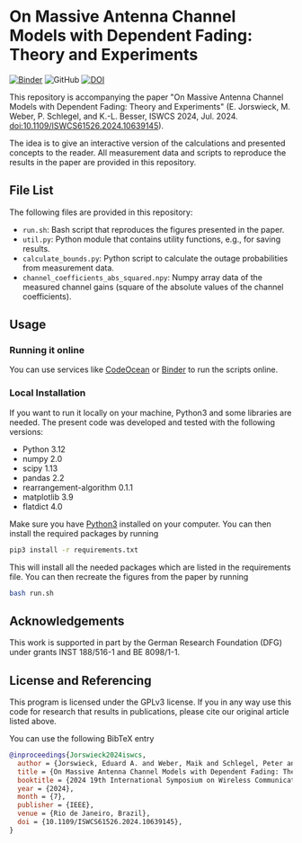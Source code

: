 # On Massive Antenna Channel Models with Dependent Fading: Theory and Experiments

[![Binder](https://mybinder.org/badge_logo.svg)](https://mybinder.org/v2/gh/maikwbr/mimo-dependency-measurements/HEAD)
![GitHub](https://img.shields.io/github/license/maikwbr/mimo-dependency-measurements)
[![DOI](https://img.shields.io/badge/doi-10.1109/ISWCS61526.2024.10639145-informational)](https://doi.org/10.1109/ISWCS61526.2024.10639145)


This repository is accompanying the paper "On Massive Antenna Channel Models
with Dependent Fading: Theory and Experiments" (E. Jorswieck, M. Weber, P.
Schlegel, and K.-L. Besser, ISWCS 2024, Jul. 2024.
[doi:10.1109/ISWCS61526.2024.10639145](https://doi.org/10.1109/ISWCS61526.2024.10639145)).

The idea is to give an interactive version of the calculations and presented
concepts to the reader. All measurement data and scripts to reproduce the
results in the paper are provided in this repository.


## File List
The following files are provided in this repository:

- `run.sh`: Bash script that reproduces the figures presented in the paper.
- `util.py`: Python module that contains utility functions, e.g., for saving results.
- `calculate_bounds.py`: Python script to calculate the outage probabilities
  from measurement data.
- `channel_coefficients_abs_squared.npy`: Numpy array data of the measured
  channel gains (square of the absolute values of the channel coefficients).


## Usage
### Running it online
You can use services like [CodeOcean](https://codeocean.com) or
[Binder](https://mybinder.org/v2/gh/maikwbr/mimo-dependency-measurements/HEAD)
to run the scripts online.

### Local Installation
If you want to run it locally on your machine, Python3 and some libraries are needed.
The present code was developed and tested with the following versions:

- Python 3.12
- numpy 2.0
- scipy 1.13
- pandas 2.2
- rearrangement-algorithm 0.1.1
- matplotlib 3.9
- flatdict 4.0

Make sure you have [Python3](https://www.python.org/downloads/) installed on
your computer.
You can then install the required packages by running
```bash
pip3 install -r requirements.txt
```
This will install all the needed packages which are listed in the requirements 
file. 
You can then recreate the figures from the paper by running
```bash
bash run.sh
```


## Acknowledgements
This work is supported in part by the German Research Foundation (DFG) under
grants INST 188/516-1 and BE 8098/1-1.


## License and Referencing
This program is licensed under the GPLv3 license. If you in any way use this
code for research that results in publications, please cite our original
article listed above.

You can use the following BibTeX entry
```bibtex
@inproceedings{Jorswieck2024iswcs,
  author = {Jorswieck, Eduard A. and Weber, Maik and Schlegel, Peter and Besser, Karl-Ludwig},
  title = {On Massive Antenna Channel Models with Dependent Fading: Theory and Experiments},
  booktitle = {2024 19th International Symposium on Wireless Communication Systems (ISWCS)},
  year = {2024},
  month = {7},
  publisher = {IEEE},
  venue = {Rio de Janeiro, Brazil},
  doi = {10.1109/ISWCS61526.2024.10639145},
}
```
